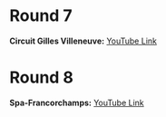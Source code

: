# Round 7
**Circuit Gilles Villeneuve:** [YouTube Link](https://youtu.be/IJro1dhNJz0)
# Round 8
**Spa-Francorchamps:** [YouTube Link](https://youtu.be/F3Hdo3k_6X0)
